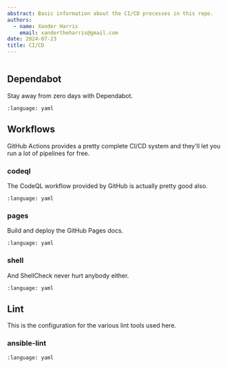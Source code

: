 ```yaml
---
abstract: Basic information about the CI/CD processes in this repo.
authors:
  - name: Xander Harris
    email: xandertheharris@gmail.com
date: 2024-07-23
title: CI/CD
---
```


```{contents}
```

## Dependabot

Stay away from zero days with Dependabot.

```{literalinclude} /.github/dependabot.yml
:language: yaml
```

## Workflows

GitHub Actions provides a pretty complete CI/CD system and they'll let you
run a lot of pipelines for free.

### codeql

The CodeQL workflow provided by GitHub is actually pretty good also.

```{literalinclude} /.github/workflows/codeql.yml
:language: yaml
```

### pages

Build and deploy the GitHub Pages docs.

```{literalinclude} /.github/workflows/pages.yml
:language: yaml
```

### shell

And ShellCheck never hurt anybody either.

```{literalinclude} /.github/workflows/shell.yml
:language: yaml
```

## Lint

This is the configuration for the various lint tools used here.

### ansible-lint

```{literalinclude} /.ansible-lint
:language: yaml
```
